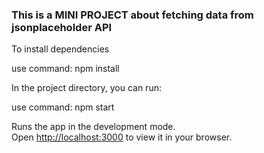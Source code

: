 ### This is a MINI PROJECT about fetching data from jsonplaceholder API

To install dependencies 

use command: npm install

In the project directory, you can run:

use command: npm start

Runs the app in the development mode.\
Open [http://localhost:3000](http://localhost:3000) to view it in your browser.



